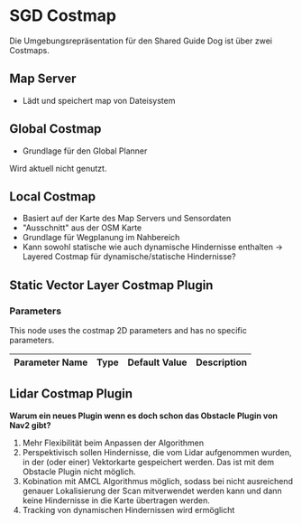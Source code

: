 # SGD Costmap

Die Umgebungsrepräsentation für den Shared Guide Dog ist über zwei Costmaps.

## Map Server

- Lädt und speichert map von Dateisystem


## Global Costmap

- Grundlage für den Global Planner

Wird aktuell nicht genutzt.

## Local Costmap

- Basiert auf der Karte des Map Servers und Sensordaten
- "Ausschnitt" aus der OSM Karte
- Grundlage für Wegplanung im Nahbereich
- Kann sowohl statische wie auch dynamische Hindernisse enthalten
-> Layered Costmap für dynamische/statische Hindernisse?


## Static Vector Layer Costmap Plugin


### Parameters

This node uses the costmap 2D parameters and has no specific parameters.

| Parameter Name | Type           | Default Value  | Description    |
| -------------- | -------------- | -------------- | -------------- | 


## Lidar Costmap Plugin

**Warum ein neues Plugin wenn es doch schon das Obstacle Plugin von Nav2 gibt?**

1. Mehr Flexibilität beim Anpassen der Algorithmen
2. Perspektivisch sollen Hindernisse, die vom Lidar aufgenommen wurden, in der (oder einer) Vektorkarte gespeichert werden. Das ist mit dem Obstacle Plugin nicht möglich.
3. Kobination mit AMCL Algorithmus möglich, sodass bei nicht ausreichend genauer Lokalisierung der Scan mitverwendet werden kann und dann keine Hindernisse in die Karte übertragen werden.
4. Tracking von dynamischen Hindernissen wird ermöglicht